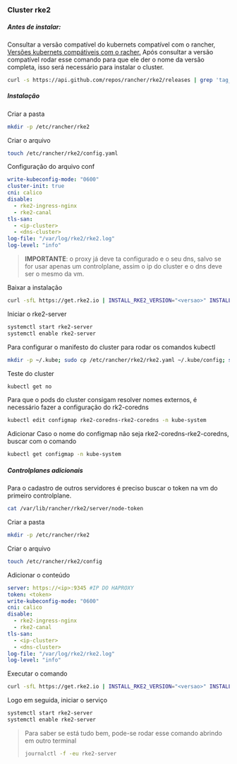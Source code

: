 ### Cluster rke2
##### Antes de instalar:
Consultar a versão compatível do kubernets compatível com o rancher, [Versões kubernets compátiveis com o racher.](https://www.suse.com/suse-rancher/support-matrix/all-supported-versions) 
Após consultar a versão compatível rodar esse comando para que ele der o nome da versão completa, isso será necessário para instalar o cluster. 
```bash
curl -s https://api.github.com/repos/rancher/rke2/releases | grep 'tag_name' | cut -d\" -f4 | sort -V | grep -v 'rc'

```
##### Instalação
Criar a pasta
```bash
mkdir -p /etc/rancher/rke2
```
Criar o arquivo
```bash
touch /etc/rancher/rke2/config.yaml
```
Configuração do arquivo conf
```yaml
write-kubeconfig-mode: "0600"
cluster-init: true
cni: calico
disable:
  - rke2-ingress-nginx
  - rke2-canal
tls-san:
  - <ip-cluster>
  - <dns-cluster>
log-file: "/var/log/rke2/rke2.log"
log-level: "info"
  ```
> **IMPORTANTE**:
> o proxy já deve ta configurado e o seu dns, salvo se for usar apenas um controlplane, assim o ip do cluster e o dns deve ser o mesmo da vm.

Baixar a instalação
```bash
curl -sfL https://get.rke2.io | INSTALL_RKE2_VERSION="<versao>" INSTALL_RKE2_TYPE="server" sh -
```
Iniciar o rke2-server
```bash
systemctl start rke2-server
systemctl enable rke2-server 
```
Para configurar o manifesto do cluster para rodar os comandos kubectl 
```bash
mkdir -p ~/.kube; sudo cp /etc/rancher/rke2/rke2.yaml ~/.kube/config; sudo chown $(id -u):$(id -g) ~/.kube/config
```
Teste do cluster
```bash
kubectl get no
```
Para que o pods do cluster consigam resolver nomes externos, é necessário fazer a configuração do rk2-coredns
```bash
kubectl edit configmap rke2-coredns-rke2-coredns -n kube-system
```
Adicionar
Caso o nome do configmap não seja rke2-coredns-rke2-coredns, buscar com o comando 
```bash
kubectl get configmap -n kube-system
```

##### Controlplanes adicionais
 Para o cadastro de outros servidores é preciso buscar o token na vm do primeiro controlplane.
 ```bash
 cat /var/lib/rancher/rke2/server/node-token
```
Criar a pasta
```bash
mkdir -p /etc/rancher/rke2
```
Criar o arquivo
```bash
touch /etc/rancher/rke2/config
```
Adicionar o conteúdo
```yaml
server: https://<ip>:9345 #IP DO HAPROXY
token: <token>
write-kubeconfig-mode: "0600"
cni: calico
disable:
  - rke2-ingress-nginx
  - rke2-canal
tls-san:
  - <ip-cluster>
  - <dns-cluster>
log-file: "/var/log/rke2/rke2.log"
log-level: "info"
  ```

Executar o comando
```bash
curl -sfL https://get.rke2.io | INSTALL_RKE2_VERSION="<versao>" INSTALL_RKE2_TYPE="server" sh -
```
Logo em seguida, iniciar o serviço
```bash
systemctl start rke2-server
systemctl enable rke2-server
```
> Para saber se está tudo bem, pode-se rodar esse comando abrindo em outro terminal
> ```bash
> journalctl -f -eu rke2-server
> ``` 

